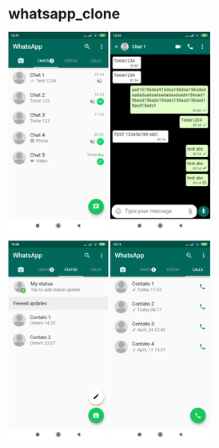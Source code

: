 # whatsapp_clone

<img src="screenshots/chats.png"  width=200> <img src="screenshots/chat.png"  width=200>

<img src="screenshots/status.png"  width=200> <img src="screenshots/calls.png"  width=200>

